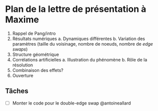 # Plan de la lettre de présentation à Maxime

1. Rappel de Pang/intro
2. Résultats numériques
    a. Dynamiques différentes
    b. Variation des paramètres (taille du voisinage, nombre de noeuds, nombre de _edge swaps_)
3. Structure géométrique
4. Corrélations artificielles
    a. Illustration du phénomène
    b. Rôle de la résolution
5. Combinaison des effets?
6. Ouverture


## Tâches

- [ ] Monter le code pour le double-edge swap @antoineallard